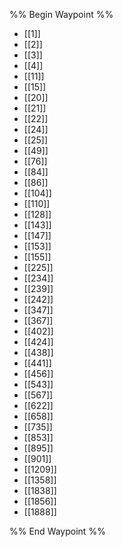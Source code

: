 %% Begin Waypoint %%
- [[1]]
- [[2]]
- [[3]]
- [[4]]
- [[11]]
- [[15]]
- [[20]]
- [[21]]
- [[22]]
- [[24]]
- [[25]]
- [[49]]
- [[76]]
- [[84]]
- [[86]]
- [[104]]
- [[110]]
- [[128]]
- [[143]]
- [[147]]
- [[153]]
- [[155]]
- [[225]]
- [[234]]
- [[239]]
- [[242]]
- [[347]]
- [[367]]
- [[402]]
- [[424]]
- [[438]]
- [[441]]
- [[456]]
- [[543]]
- [[567]]
- [[622]]
- [[658]]
- [[735]]
- [[853]]
- [[895]]
- [[901]]
- [[1209]]
- [[1358]]
- [[1838]]
- [[1856]]
- [[1888]]

%% End Waypoint %%